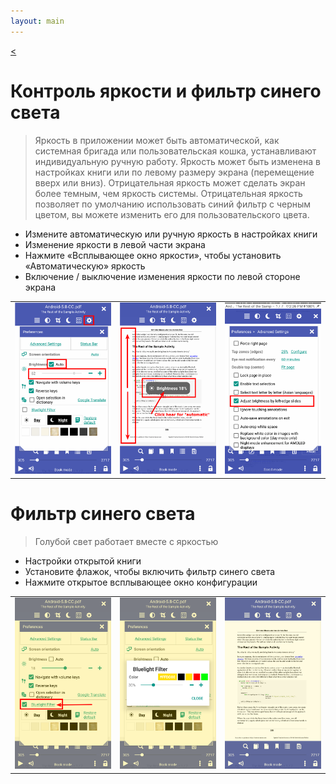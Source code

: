 ```yaml
---
layout: main
---
```

[<](/wiki/faq/ru)

# Контроль яркости и фильтр синего света

> Яркость в приложении может быть автоматической, как системная бригада или пользовательская кошка, устанавливают индивидуальную ручную работу.
Яркость может быть изменена в настройках книги или по левому размеру экрана (перемещение вверх или вниз).
Отрицательная яркость может сделать экран более темным, чем яркость системы.
Отрицательная яркость позволяет по умолчанию использовать синий фильтр с черным цветом, вы можете изменить его для пользовательского цвета.


* Измените автоматическую или ручную яркость в настройках книги
* Изменение яркости в левой части экрана
* Нажмите «Всплывающее окно яркости», чтобы установить «Автоматическую» яркость
* Включение / выключение изменения яркости по левой стороне экрана

||||
|-|-|-|
|![](1.png)|![](2.png)|![](3.png)|

# Фильтр синего света
> Голубой свет работает вместе с яркостью

* Настройки открытой книги
* Установите флажок, чтобы включить фильтр синего света
* Нажмите открытое всплывающее окно конфигурации

||||
|-|-|-|
|![](7.png)|![](6.png)|![](8.png)|
